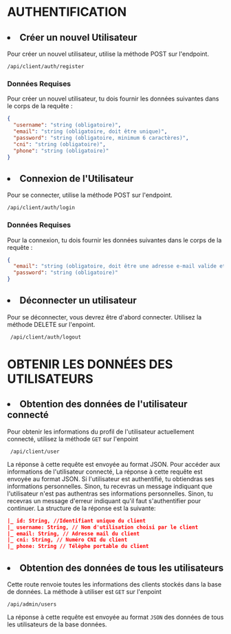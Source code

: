 # AUTHENTIFICATION

## <li>Créer un nouvel Utilisateur</li>

Pour créer un nouvel utilisateur, utilise la méthode POST sur l'endpoint.
```
/api/client/auth/register
```
### Données Requises
Pour créer un nouvel utilisateur, tu dois fournir les données suivantes dans le corps de la requête :
```json
{
  "username": "string (obligatoire)",
  "email": "string (obligatoire, doit être unique)",
  "password": "string (obligatoire, minimum 6 caractères)",
  "cni": "string (obligatoire)",
  "phone": "string (obligatoire)"
}
```

## <li>Connexion de l'Utilisateur</li>

Pour se connecter, utilise la méthode POST sur l'endpoint.
```
/api/client/auth/login
```
### Données Requises

Pour la connexion, tu dois fournir les données suivantes dans le corps de la requête :

```json
{
  "email": "string (obligatoire, doit être une adresse e-mail valide et existante)",
  "password": "string (obligatoire)"
}
```

## <li>Déconnecter un utilisateur</li>
Pour se déconnecter, vous devrez être d'abord connecter. Utilisez la méthode DELETE sur l'enpoint.
```
 /api/client/auth/logout
```

# OBTENIR LES DONNÉES DES UTILISATEURS

## <li>Obtention des données de l'utilisateur connecté</li>

Pour obtenir les informations du profil de l'utilisateur actuellement connecté, utilisez la méthode `GET` sur l'enpoint
```
 /api/client/user
```
La réponse à cette requête est envoyée au format JSON.
Pour accéder aux informations de l'utilisateur connecté,
La réponse à cette requête est envoyée au format JSON. Si l'utilisateur est authentifié, tu obtiendras ses informations personnelles. Sinon, tu recevras un message indiquant que l'utilisateur n'est pas authentras ses informations personnelles. Sinon, tu recevras un message d'erreur indiquant qu'il faut s'authentifier pour continuer. La structure de la réponse est la suivante:
```json
|_ id: String, //Identifiant unique du client
|_ username: String, // Nom d'utilisation choisi par le client
|_ email: String, // Adresse mail du client
|_ cni: String, // Numéro CNI du client
|_ phone: String // Télèphe portable du client
```
## <li>Obtention des données de tous les utilisateurs</li>
Cette route renvoie toutes les informations des clients stockés dans la base de données.
La méthode à utiliser est `GET` sur l'enpoint

```
/api/admin/users
```
La réponse à cette requête est envoyée au format `JSON` des données de tous les utilisateurs de la base données.

